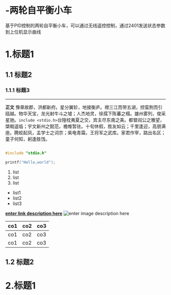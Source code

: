 # -两轮自平衡小车

基于PID控制的两轮自平衡小车，可以通过无线遥控控制，通过2401发送状态参数到上位机显示曲线
# 1.标题1

## 1.1 标题2

### 1.1.1 标题3
 ***  
 **正文**
 豫章故郡，洪都新府。星分翼轸，地接衡庐。襟三江而带五湖，控蛮荆而引瓯越。物华天宝，龙光射牛斗之墟；人杰地灵，徐孺下陈蕃之榻。雄州雾列，俊采星驰。`include <stdio.h>`台隍枕夷夏之交，宾主尽东南之美。都督阎公之雅望，棨戟遥临；宇文新州之懿范，襜帷暂驻。十旬休假，胜友如云；千里逢迎，高朋满座。腾蛟起凤，孟学士之词宗；紫电青霜，王将军之武库。家君作宰，路出名区；童子何知，躬逢胜饯。
``` c

#include "stdio.h"

printf("Hello,world");

```
 1. list
 2. list
 3. list
 
- list1
- list2
- list3

**[enter link description here](https://github.com/JJLongYu/balance-car)**
![enter image description here](https://avatars.githubusercontent.com/u/92204436?s=400&u=e757ebc04eac79d09bab0da271f38e85be9d1be7&v=4)

|co1|co2|co3|
|-|-|-|
|co1|co2|co3|
|co1|co2|co3|

## 1.2 标题2

# 2.标题1

